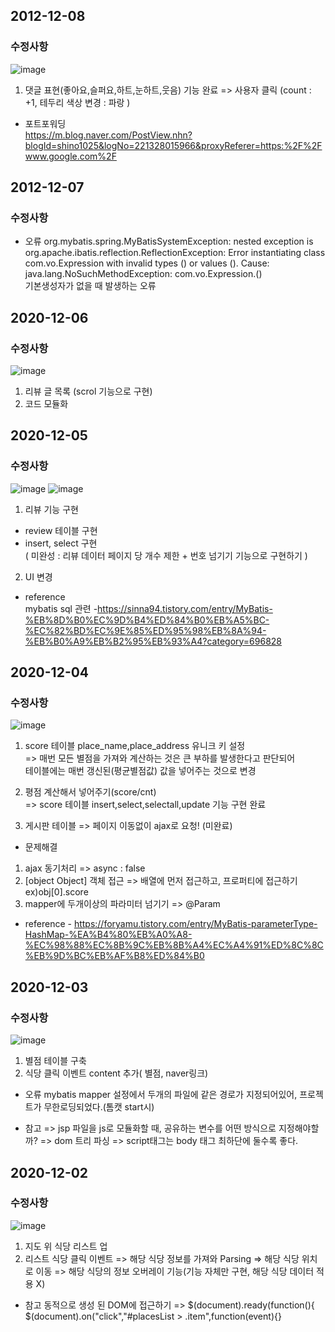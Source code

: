 ## 2012-12-08
### 수정사항

![image](https://user-images.githubusercontent.com/49560745/101429035-48182280-3945-11eb-8d9d-608ababe108f.png)


1) 댓글 표현(좋아요,슬퍼요,하트,눈하트,웃음) 기능 완료 => 사용자 클릭 (count : +1, 테두리 색상 변경 : 파랑 )

- 포트포워딩  
https://m.blog.naver.com/PostView.nhn?blogId=shino1025&logNo=221328015966&proxyReferer=https:%2F%2Fwww.google.com%2F

## 2012-12-07
### 수정사항

* 오류
org.mybatis.spring.MyBatisSystemException: nested exception is org.apache.ibatis.reflection.ReflectionException: Error instantiating class com.vo.Expression with invalid types () or values (). Cause: java.lang.NoSuchMethodException: com.vo.Expression.<init>()  
기본생성자가 없을 때 발생하는 오류
	

## 2020-12-06
### 수정사항

![image](https://user-images.githubusercontent.com/49560745/101281044-44cf4a80-3810-11eb-830a-4b073777031c.png)

1) 리뷰 글 목록 (scrol 기능으로 구현)
2) 코드 모듈화

## 2020-12-05
### 수정사항

![image](https://user-images.githubusercontent.com/49560745/101243135-834a0400-3741-11eb-9eb0-1bfd0d7dd092.png)
![image](https://user-images.githubusercontent.com/49560745/101243147-9361e380-3741-11eb-8244-9c8f8f1cfe82.png)


1) 리뷰 기능 구현  
- review 테이블 구현  
- insert, select 구현   
( 미완성 : 리뷰 데이터 페이지 당 개수 제한 + 번호 넘기기 기능으로 구현하기 )
2) UI 변경


- reference   
mybatis sql 관련 -https://sinna94.tistory.com/entry/MyBatis-%EB%8D%B0%EC%9D%B4%ED%84%B0%EB%A5%BC-%EC%82%BD%EC%9E%85%ED%95%98%EB%8A%94-%EB%B0%A9%EB%B2%95%EB%93%A4?category=696828

## 2020-12-04
### 수정사항

![image](https://user-images.githubusercontent.com/49560745/101140234-0aba4900-3656-11eb-83b9-2d65f5004731.png)



1) score 테이블 place_name,place_address 유니크 키 설정  
=> 매번 모든 별점을 가져와 계산하는 것은 큰 부하를 발생한다고 판단되어  
테이블에는 매번 갱신된(평균별점값) 값을 넣어주는 것으로 변경
  
2) 평점 계산해서 넣어주기(score/cnt)  
=> score 테이블 insert,select,selectall,update 기능 구현 완료  
  
3) 게시판 테이블 => 페이지 이동없이 ajax로 요청! (미완료)

* 문제해결
1) ajax 동기처리 => async : false
2) [object Object] 객체 접근 => 배열에 먼저 접근하고, 프로퍼티에 접근하기 ex)obj[0].score
3) mapper에 두개이상의 파라미터 넘기기 => @Param  
- reference - https://foryamu.tistory.com/entry/MyBatis-parameterType-HashMap-%EA%B4%80%EB%A0%A8-%EC%98%88%EC%8B%9C%EB%8B%A4%EC%A4%91%ED%8C%8C%EB%9D%BC%EB%AF%B8%ED%84%B0  

## 2020-12-03
### 수정사항

![image](https://user-images.githubusercontent.com/49560745/101140619-8ae0ae80-3656-11eb-9b08-6418a33adb72.png)




1) 별점 테이블 구축
2) 식당 클릭 이벤트 content 추가( 별점, naver링크)

* 오류
mybatis mapper 설정에서
두개의 파일에 같은 경로가 지정되어있어, 프로젝트가 무한로딩되었다.(톰캣 start시)
<mapper namespace="com.mapper.scoreMapper">

* 참고
=> jsp 파일을 js로 모듈화할 때, 공유하는 변수를 어떤 방식으로 지정해야할까?
=> dom 트리 파싱 => script태그는 body 태그 최하단에 둘수록 좋다.

## 2020-12-02
### 수정사항

![image](https://user-images.githubusercontent.com/49560745/100887421-4d660f00-34f8-11eb-8c57-31412d69cc95.png)

1) 지도 위 식당 리스트 업
2) 리스트 식당 클릭 이벤트
=> 해당 식당 정보를 가져와 Parsing
=> 해당 식당 위치로 이동
=> 해당 식당의 정보 오버레이 기능(기능 자체만 구현, 해당 식당 데이터 적용 X)



* 참고
동적으로 생성 된 DOM에 접근하기
=> $(document).ready(function(){
			          $(document).on("click","#placesList > .item",function(event){}

